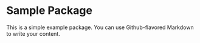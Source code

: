# Sample Package

This is a simple example package. You can use
Github-flavored Markdown to write your content.
